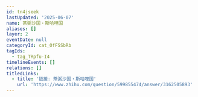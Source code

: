 ```yaml
---
id: tn4jseek
lastUpdated: '2025-06-07'
name: 茶弼沙国・斯哈哩国
aliases: []
layer: 2
eventDate: null
categoryId: cat_OfFSSbRb
tagIds:
  - tag_TRpfu-I4
timelineEvents: []
relations: []
titledLinks:
  - title: '链接: 茶弼沙国・斯哈哩国'
    url: 'https://www.zhihu.com/question/599855474/answer/3162505893'
---
```


